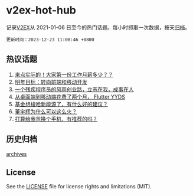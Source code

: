 # v2ex-hot-hub

 记录[V2EX](https://www.v2ex.com/)从 2021-01-06 日至今的热门话题。每小时抓取一次数据，按天[归档](archives)。

`更新时间：2023-12-23 11:08:46 +0800`

## 热议话题

1. [来点实际的！大家第一份工作月薪多少？？](https://www.v2ex.com/t/1002606)
1. [明年目标：转向前端和移动开发](https://www.v2ex.com/t/1002591)
1. [一个残疾程序员的风雨创业路，立志在我，成事在人](https://www.v2ex.com/t/1002581)
1. [从桌面端到移动端花费了两个月， Flutter YYDS](https://www.v2ex.com/t/1002571)
1. [基金想梭哈新能源了，有什么好的建议？](https://www.v2ex.com/t/1002596)
1. [董宇辉为什么可以这么火？](https://www.v2ex.com/t/1002717)
1. [打算给我爸换个手机，有推荐的吗？](https://www.v2ex.com/t/1002690)

## 历史归档

[archives](archives)

## License

See the [LICENSE](LICENSE) file for license rights and limitations (MIT).
